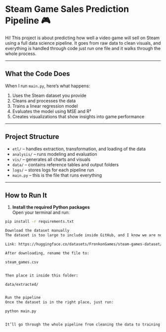 # Steam Game Sales Prediction Pipeline 🎮

Hi! This project is about predicting how well a video game will sell on Steam using a full data science pipeline. It goes from raw data to clean visuals, and everything is handled through code just run one file and it walks through the whole process.

---

## What the Code Does

When I run `main.py`, here’s what happens:

1. Uses the Steam dataset you provide  
2. Cleans and processes the data  
3. Trains a linear regression model  
4. Evaluates the model using MSE and R²  
5. Creates visualizations that show insights into game performance

---

## Project Structure

- `etl/` – handles extraction, transformation, and loading of the data  
- `analysis/` – runs modeling and evaluation  
- `vis/` – generates all charts and visuals  
- `data/` – contains reference tables and output folders  
- `logs/` – stores logs for each pipeline run  
- `main.py` – this is the file that runs everything

---

## How to Run It

1. **Install the required Python packages**  
Open your terminal and run:
```bash
pip install -r requirements.txt

Download the dataset manually
The dataset is too large to include inside GitHub, and I know we are not supposed to add it; I had to download it myself:

Link: https://huggingface.co/datasets/FronkonGames/steam-games-dataset/blob/main/games.csv

After downloading, rename the file to:

steam_games.csv


Then place it inside this folder:

data/extracted/


Run the pipeline
Once the dataset is in the right place, just run:

python main.py


It’ll go through the whole pipeline from cleaning the data to training the model and generating visualizations. You’ll find the outputs in the data/outputs/ folder.
